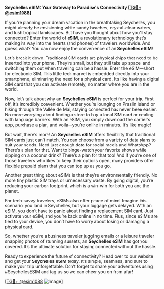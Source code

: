 **Seychelles eSIM: Your Gateway to Paradise's Connectivity [[TG💪+ @esim1088](https://t.me/s/esim1088)]**

If you're planning your dream vacation in the breathtaking Seychelles, you might already be envisioning white sandy beaches, crystal-clear waters, and lush tropical landscapes. But have you thought about how you'll stay connected? Enter the world of **eSIM**, a revolutionary technology that’s making its way into the hearts (and phones) of travelers worldwide. And guess what? You can now enjoy the convenience of an **Seychelles eSIM**!

Let’s break it down. Traditional SIM cards are physical chips that need to be inserted into your phone. They’re small, but they still take up space, and switching them out when traveling can be a hassle. Enter the eSIM—short for electronic SIM. This little tech marvel is embedded directly into your smartphone, eliminating the need for a physical card. It’s like having a digital SIM card that you can activate remotely, no matter where you are in the world.

Now, let’s talk about why an **Seychelles eSIM** is perfect for your trip. First off, it’s incredibly convenient. Whether you’re lounging on Praslin Island or hiking through the Vallée de Mai, staying connected has never been easier. No more worrying about finding a store to buy a local SIM card or dealing with language barriers. With an eSIM, you simply download the carrier’s app, purchase a plan, and voila—you’re online in minutes. It’s like magic!

But wait, there’s more! An **Seychelles eSIM** offers flexibility that traditional SIM cards just can’t match. You can choose from a variety of data plans to suit your needs. Need just enough data for social media and WhatsApp? There’s a plan for that. Want to binge-watch your favorite shows while sipping on a coconut drink? There’s a plan for that too! And if you’re one of those travelers who likes to keep their options open, many providers offer flexible prepaid plans that you can top up as you go.

Another great thing about eSIMs is that they’re environmentally friendly. No more tiny plastic SIM trays or unnecessary waste. By going digital, you’re reducing your carbon footprint, which is a win-win for both you and the planet.

For tech-savvy travelers, eSIMs also offer peace of mind. Imagine this scenario: you land in Seychelles, but your luggage gets delayed. With an eSIM, you don’t have to panic about finding a replacement SIM card. Just activate your eSIM, and you’re back online in no time. Plus, since eSIMs are tied to your device, you don’t have to worry about losing or damaging a physical card.

So, whether you’re a business traveler juggling emails or a leisure traveler snapping photos of stunning sunsets, an **Seychelles eSIM** has got you covered. It’s the ultimate solution for staying connected without the hassle.

Ready to experience the future of connectivity? Head over to our website and get your **Seychelles eSIM** today. It’s simple, seamless, and sure to make your trip unforgettable. Don’t forget to share your adventures using #SeychellesESIM and tag us so we can cheer you on from afar!

[[TG💪+ @esim1088](https://t.me/s/esim1088) ![Image](https://i.postimg.cc/Y0z9fWf4/image.png)]
